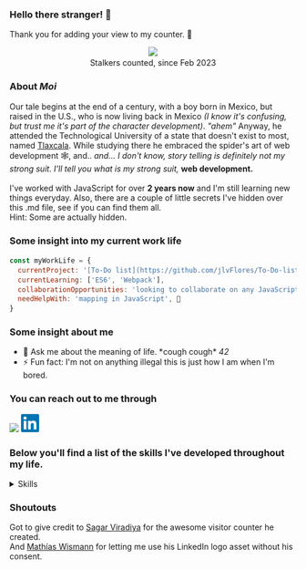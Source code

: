 ### Hello there stranger! 👋
Thank you for adding your view to my counter. 👀

<p align="center">
  <img src="https://profile-counter.glitch.me/jlvFlores/count.svg" /> <br>
  Stalkers counted, since Feb 2023
</p>

### About *Moi*
Our tale begins at the end of a century, with a boy born in Mexico, but raised in the U.S., who is now living back in Mexico *(I know it's confusing, but trust me it's part of the character development)*. *"ahem"* Anyway, he attended the Technological University of a state that doesn't exist to most, named [Tlaxcala](https://www.google.com/search?q=Did+you+mean%3F+non+existent&rlz=1C1ONGR_esMX1018MX1019&sxsrf=AJOqlzVUfog5PbN2myqnD4XVW0-0EMu5_A%3A1677537342766&ei=PjD9Y9KvLoCNur8P_Iub2A4&ved=0ahUKEwjSxqbL4bb9AhWAhu4BHfzFBusQ4dUDCA8&uact=5&oq=Did+you+mean%3F+non+existent&gs_lcp=Cgxnd3Mtd2l6LXNlcnAQAzIECCMQJzoECCEQFToGCAAQCBAeOgUIABCiBDoKCAAQ8QQQHhCiBEoECEEYAFDzEFjtvgNgm9gDaAFwAXgAgAHSAogB1gmSAQcyLjYuMC4xmAEAoAEBwAEB&sclient=gws-wiz-serp). While studying there he embraced the spider's art of web development 🕸, and.. *and... I don't know, story telling is definitely not my strong suit. I'll tell you what is my strong suit,* **web development.**
<br> <br>
I've worked with JavaScript for over **2 years now** and I'm still learning new things everyday. Also, there are a couple of little secrets I've hidden over this .md file, see if you can find them all. <br>
Hint: Some are actually hidden.


### Some insight into my current work life 
```javascript
const myWorkLife = {
  currentProject: '[To-Do list](https://github.com/jlvFlores/To-Do-list)',
  currentLearning: ['ES6', 'Webpack'],
  collaborationOpportunities: 'looking to collaborate on any JavaScript activities',
  needHelpWith: 'mapping in JavaScript', 🙏
}
```
### Some insight about me

- 💬 Ask me about the meaning of life. \*cough cough\* *42*
- ⚡ Fun fact: I'm not on anything illegal this is just how I am when I'm bored. 


### You can reach out to me through

  <a href="https://twitter.com/JoseVaz44312762" target="_blank"><img src="https://upload.wikimedia.org/wikipedia/commons/thumb/4/4f/Twitter-logo.svg/2491px-Twitter-logo.svg.png" width="32px"></a>
  <a href="https://www.linkedin.com/in/jose-vazquez-178a8225a/" target="_blank"><img src="https://github.com/mwismann/mwismann/blob/main/assets/LinkedIn_logo_initials.png" width="32px"></a>

### Below you'll find a list of the skills I've developed throughout my life.
<details><summary>Skills</summary> 
<p> ⚠ <sub>Content missing</sub> ⚠ </p>
<!-- You weren't supposed to find this anyway, here's the real skill list:
- 2 years of JavaScript experience.
- 12 years English experience.
- Some understanding of PHP, DART and C# (not that those last two are relevant to web development). 
- And above all honest.
-->
</details> 

### Shoutouts
Got to give credit to [Sagar Viradiya](https://github.com/sagar-viradiya) for the awesome visitor counter he created. <br>
And [Mathías Wismann](https://github.com/mwismann) for letting me use his LinkedIn logo asset without his consent.
